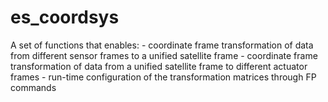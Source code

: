 # es_coordsys

A set of functions that enables:
    - coordinate frame transformation of data from different sensor frames to a unified satellite frame
    - coordinate frame transformation of data from a unified satellite frame to different actuator frames
    - run-time configuration of the transformation matrices through FP commands

